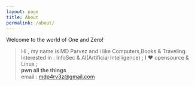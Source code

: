 ```yaml
---
layout: page
title: About
permalink: /about/
---
```


Welcome to the world of One and Zero!
> Hi , my name is MD Parvez and i like Computers,Books & Traveling.<br>
Interested in : InfoSec & AI(Artificial Intelligence) ; I ♥ opensource & Linux ;<br> <b>pwn all the things</b>  <br>
email : mdp4rv3z@gmail.com
